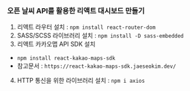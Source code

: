 ### 오픈 날씨 API를 활용한 리액트 대시보드 만들기

1. 리액트 라우터 설치 : `npm install react-router-dom`
2. SASS/SCSS 라이브러리 설치 : `npm install -D sass-embedded`
3. 리액트 카카오맵 API SDK 설치

- `npm install react-kakao-maps-sdk`
- 참고문서 : `https://react-kakao-maps-sdk.jaeseokim.dev/`

4. HTTP 통신을 위한 라이브러리 설치 : `npm i axios`
